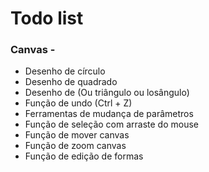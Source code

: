 # Todo list

### Canvas -
- Desenho de círculo
- Desenho de quadrado
- Desenho de (Ou triângulo ou losângulo)
- Função de undo (Ctrl + Z)
- Ferramentas de mudança de parâmetros
- Função de seleção com arraste do mouse
- Função de mover canvas
- Função de zoom canvas
- Função de edição de formas
